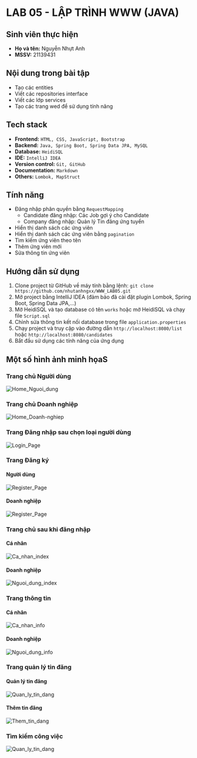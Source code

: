 # LAB 05 - LẬP TRÌNH WWW (JAVA)
## Sinh viên thực hiện
- **Họ và tên:** Nguyễn Nhựt Anh
- **MSSV:** 21139431
## Nội dung trong bài tập
- Tạo các entities
- Viết các repositories interface
- Viết các lớp services
- Tạo các trang wed để sử dụng tính năng
## Tech stack
- **Frontend:** `HTML, CSS, JavaScript, Bootstrap`
- **Backend:** `Java, Spring Boot, Spring Data JPA, MySQL`
- **Database:** `HeidiSQL`
- **IDE:** `IntelliJ IDEA`
- **Version control:** `Git, GitHub`
- **Documentation:** `Markdown`
- **Others:** `Lombok, MapStruct`
## Tính năng
- Đăng nhập phân quyền bằng `RequestMapping`
	+ Candidate đăng nhập: Các Job gợi ý cho Candidate
	+ Company đăng nhập: Quản lý Tin đăng ứng tuyển
- Hiển thị danh sách các ứng viên
- Hiển thị danh sách các ứng viên bằng `pagination`
- Tìm kiếm ứng viên theo tên 
- Thêm ứng viên mới 
- Sửa thông tin ứng viên
## Hướng dẫn sử dụng
1. Clone project từ GitHub về máy tính bằng lệnh:
`git clone https://github.com/nhutanhngxx/WWW_LAB05.git`
2. Mở project bằng IntelliJ IDEA (đảm bảo đã cài đặt plugin Lombok, Spring Boot, Spring Data JPA,...)
3. Mở HeidiSQL và tạo database có tên `works` hoặc mở HeidiSQL và chạy file `Script.sql`
4. Chỉnh sửa thông tin kết nối database trong file `application.properties`
5. Chạy project và truy cập vào đường dẫn `http://localhost:8080/list` hoặc `http://localhost:8080/candidates`
6. Bắt đầu sử dụng các tính năng của ứng dụng

## Một số hình ảnh minh họaS
### Trang chủ Người dùng
![Home_Nguoi_dung](https://i.ibb.co/mhdShRh/Trang-chu-Nguoi-dung.png)

### Trang chủ Doanh nghiệp
![Home_Doanh-nghiep](https://i.ibb.co/fVgtM33/Trang-chu-Doanh-nghiep.png)

### Trang Đăng nhập sau chọn loại người dùng
![Login_Page](https://i.ibb.co/G3V8FWr/Man-hinh-login.png)

### Trang Đăng ký
#### Người dùng
![Register_Page](https://i.ibb.co/7K03VLX/Man-hinh-Dang-ky-Ca-nhan.png)
#### Doanh nghiệp
![Register_Page](https://i.ibb.co/Yhh4hF3/Man-hinh-Dang-ky-Doanh-nghiep.png)

### Trang chủ sau khi đăng nhập
#### Cá nhân
![Ca_nhan_index](https://i.ibb.co/kDhbyDS/Dashbroad-Nguoi-dung.png)
#### Doanh nghiệp
![Nguoi_dung_index](https://i.ibb.co/DWyMY58/Dashbroad-Doanh-nghiep.png)

### Trang thông tin
#### Cá nhân
![Ca_nhan_info](https://i.ibb.co/x7kDzK2/Trang-thong-tin-ca-nhan-nguoi-dung.png)
#### Doanh nghiệp
![Nguoi_dung_info](https://i.ibb.co/cN72Yr3/Trang-thong-tin-ca-nhan-Doanh-nghiep.png)

### Trang quản lý tin đăng
#### Quản lý tin đăng
![Quan_ly_tin_dang](https://i.ibb.co/jLYsYbW/Danh-sach-tin-dang-tuyen.png)
#### Thêm tin đăng
![Them_tin_dang](https://i.ibb.co/PWh7bP5/Posting.png)

### Tìm kiếm công việc
![Quan_ly_tin_dang](https://i.ibb.co/PTCSzgf/Ket-qua-tim-kiem.png)

